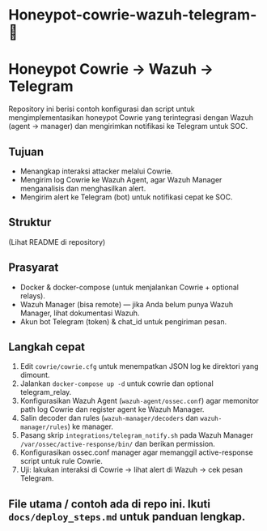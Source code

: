# Honeypot-cowrie-wazuh-telegram-🐝

# Honeypot Cowrie → Wazuh → Telegram

Repository ini berisi contoh konfigurasi dan script untuk mengimplementasikan honeypot Cowrie yang terintegrasi dengan Wazuh (agent → manager) dan mengirimkan notifikasi ke Telegram untuk SOC.

## Tujuan
- Menangkap interaksi attacker melalui Cowrie.
- Mengirim log Cowrie ke Wazuh Agent, agar Wazuh Manager menganalisis dan menghasilkan alert.
- Mengirim alert ke Telegram (bot) untuk notifikasi cepat ke SOC.

## Struktur
(Lihat README di repository)

## Prasyarat
- Docker & docker-compose (untuk menjalankan Cowrie + optional relays).
- Wazuh Manager (bisa remote) — jika Anda belum punya Wazuh Manager, lihat dokumentasi Wazuh.
- Akun bot Telegram (token) & chat_id untuk pengiriman pesan.

## Langkah cepat
1. Edit `cowrie/cowrie.cfg` untuk menempatkan JSON log ke direktori yang dimount.
2. Jalankan `docker-compose up -d` untuk cowrie dan optional telegram_relay.
3. Konfigurasikan Wazuh Agent (`wazuh-agent/ossec.conf`) agar memonitor path log Cowrie dan register agent ke Wazuh Manager.
4. Salin decoder dan rules (`wazuh-manager/decoders` dan `wazuh-manager/rules`) ke manager.
5. Pasang skrip `integrations/telegram_notify.sh` pada Wazuh Manager `/var/ossec/active-response/bin/` dan berikan permission.
6. Konfigurasikan ossec.conf manager agar memanggil active-response script untuk rule Cowrie.
7. Uji: lakukan interaksi di Cowrie → lihat alert di Wazuh → cek pesan Telegram.

## File utama / contoh ada di repo ini. Ikuti `docs/deploy_steps.md` untuk panduan lengkap.
